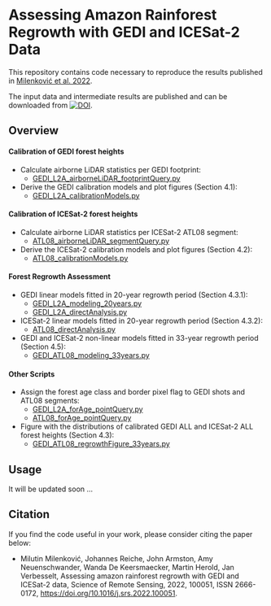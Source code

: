 # Assessing Amazon Rainforest Regrowth with GEDI and ICESat-2 Data

This repository contains code necessary to reproduce the results published in [Milenković et al. 2022](https://doi.org/10.1016/j.srs.2022.100051). 

The input data and intermediate results are published and can be downloaded from [![DOI](https://zenodo.org/badge/DOI/10.5281/zenodo.6480488.svg)](https://doi.org/10.5281/zenodo.6480488).

## Overview

#### Calibration of GEDI forest heights
- Calculate airborne LiDAR statistics per GEDI footprint: 
    - [GEDI_L2A_airborneLiDAR_footprintQuery.py](GEDI_L2A_airborneLiDAR_footprintQuery.py)
- Derive the GEDI calibration models and plot figures (Section 4.1): 
    - [GEDI_L2A_calibrationModels.py](GEDI_L2A_calibrationModels.py)

#### Calibration of ICESat-2 forest heights

- Calculate airborne LiDAR statistics per ICESat-2 ATL08 segment: 
    - [ATL08_airborneLiDAR_segmentQuery.py](ATL08_airborneLiDAR_segmentQuery.py)
- Derive the ICESat-2 calibration models and plot figures (Section 4.2): 
    - [ATL08_calibrationModels.py](ATL08_calibrationModels.py)

#### Forest Regrowth Assessment
- GEDI linear models fitted in 20-year regrowth period (Section 4.3.1): 
    - [GEDI_L2A_modeling_20years.py](GEDI_L2A_modeling_20years.py)
    - [GEDI_L2A_directAnalysis.py](GEDI_L2A_directAnalysis.py)
- ICESat-2 linear models fitted in 20-year regrowth period  (Section 4.3.2):
    - [ATL08_directAnalysis.py](ATL08_directAnalysis.py)
- GEDI and ICESat-2 non-linear models fitted in 33-year regrowth period (Section 4.5): 
    - [GEDI_ATL08_modeling_33years.py](GEDI_ATL08_modeling_33years.py)
    
#### Other Scripts

- Assign the forest age class and border pixel flag to GEDI shots and ATL08 segments:
    - [GEDI_L2A_forAge_pointQuery.py](GEDI_L2A_forAge_pointQuery.py)
    - [ATL08_forAge_pointQuery.py](ATL08_forAge_pointQuery.py)
- Figure with the distributions of calibrated GEDI ALL and ICESat-2 ALL forest heights (Section 4.3):
    - [GEDI_ATL08_regrowthFigure_33years.py](GEDI_ATL08_regrowthFigure_33years.py)
    
 
## Usage 
It will be updated soon ...

## Citation
If you find the code useful in your work, please consider citing the paper below:
- Milutin Milenković, Johannes Reiche, John Armston, Amy Neuenschwander, Wanda De Keersmaecker, Martin Herold, Jan Verbesselt, Assessing amazon rainforest regrowth with GEDI and ICESat-2 data, Science of Remote Sensing, 2022, 100051, ISSN 2666-0172, https://doi.org/10.1016/j.srs.2022.100051.



